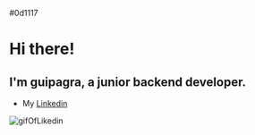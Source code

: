 #0d1117
# Hi there! 

## I'm guipagra, a junior backend developer.


- My [Linkedin](https://www.linkedin.com/in/guillermo-pat%C3%B3n-garc%C3%ADa/)

![gifOfLikedin](https://camo.githubusercontent.com/77f6670bbc38485983923882b12b9a7b856877d359fc03af908e7458ca55549d/68747470733a2f2f63646e2e6472696262626c652e636f6d2f75736572732f3432303138332f73637265656e73686f74732f323837353633372f6f63746f6361745f6769746875622e676966)

